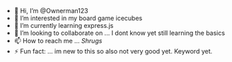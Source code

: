 - 👋 Hi, I’m @Ownerman123
- 👀 I’m interested in my board game icecubes
- 🌱 I’m currently learning express.js
- 💞️ I’m looking to collaborate on ... I dont know yet still learning the basics
- 📫 How to reach me ... *Shrugs*
- ⚡ Fun fact: ... im new to this so also not very good yet. Keyword yet.

<!---
Ownerman123/Ownerman123 is a ✨ special ✨ repository because its `README.md` (this file) appears on your GitHub profile.
You can click the Preview link to take a look at your changes.
--->
